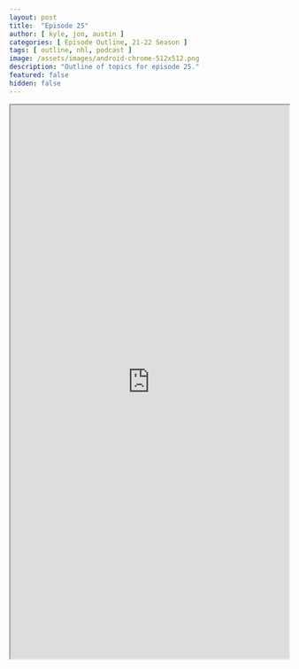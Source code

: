 ```yaml
---
layout: post
title:  "Episode 25"
author: [ kyle, jon, austin ]
categories: [ Episode Outline, 21-22 Season ]
tags: [ outline, nhl, podcast ]
image: /assets/images/android-chrome-512x512.png
description: "Outline of topics for episode 25."
featured: false
hidden: false
---
```


<iframe src="https://docs.google.com/document/d/e/2PACX-1vQd1F5Jjw_OLAgyMxyJLs1tVc5BcfnzxBOI3IKCkrcccjBClVfYz7JvyHoypjMWGLx9q6T1KQrDeFkg/pub?embedded=true" width="100%" height="1000"></iframe>

